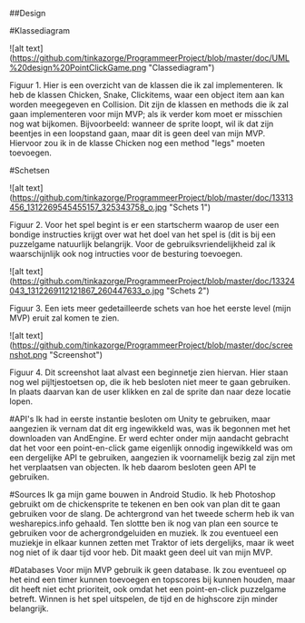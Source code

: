 ##Design

#Klassediagram

![alt text] (https://github.com/tinkazorge/ProgrammeerProject/blob/master/doc/UML%20design%20PointClickGame.png "Classediagram")

Figuur 1. Hier is een overzicht van de klassen die ik zal implementeren. Ik heb de klassen Chicken, Snake, Clickitems, waar een object item aan kan worden meegegeven en Collision. Dit zijn de klassen en methods die ik zal gaan implementeren voor mijn MVP; als ik verder kom moet er misschien nog wat bijkomen. Bijvoorbeeld: wanneer de sprite loopt, wil ik dat zijn beentjes in een loopstand gaan, maar dit is geen deel van mijn MVP. Hiervoor zou ik in de klasse Chicken nog een method "legs" moeten toevoegen. 

#Schetsen 

![alt text] (https://github.com/tinkazorge/ProgrammeerProject/blob/master/doc/13313456_1312269545455157_325343758_o.jpg "Schets 1")

Figuur 2. Voor het spel begint is er een startscherm waarop de user een bondige instructies krijgt over wat het doel van het spel is (dit is bij een puzzelgame natuurlijk belangrijk. Voor de gebruiksvriendelijkheid zal ik waarschijnlijk ook nog intructies voor de besturing toevoegen.

![alt text] (https://github.com/tinkazorge/ProgrammeerProject/blob/master/doc/13324043_1312269112121867_260447633_o.jpg "Schets 2")

Figuur 3. Een iets meer gedetailleerde schets van hoe het eerste level (mijn MVP) eruit zal komen te zien. 

![alt text] (https://github.com/tinkazorge/ProgrammeerProject/blob/master/doc/screenshot.png "Screenshot")

Figuur 4. Dit screenshot laat alvast een beginnetje zien hiervan. Hier staan nog wel pijltjestoetsen op, die ik heb besloten niet meer te gaan gebruiken. In plaats daarvan kan de user klikken en zal de sprite dan naar deze locatie lopen. 

#API's
Ik had in eerste instantie besloten om Unity te gebruiken, maar aangezien ik vernam dat dit erg ingewikkeld was, was ik begonnen met
het downloaden van AndEngine. Er werd echter onder mijn aandacht gebracht dat het voor een point-en-click game eigenlijk onnodig ingewikkeld was om een dergelijke API te gebruiken, aangezien ik voornamelijk bezig zal zijn met het verplaatsen van objecten. 
Ik heb daarom besloten geen API te gebruiken. 

#Sources
Ik ga mijn game bouwen in Android Studio. Ik heb Photoshop gebruikt om de chickensprite te tekenen en ben ook van plan dit te gaan gebruiken voor de slang. De achtergrond van het tweede scherm heb ik van wesharepics.info gehaald. Ten slottte ben ik nog van plan een source te gebruiken voor de achergrondgeluiden en muziek. Ik zou eventueel een muziekje in elkaar kunnen zetten met Traktor of iets dergelijks, maar ik weet nog niet of ik daar tijd voor heb. Dit maakt geen deel uit van mijn MVP.

#Databases
Voor mijn MVP gebruik ik geen database. Ik zou eventueel op het eind een timer kunnen toevoegen en topscores bij kunnen houden, maar dit heeft niet echt prioriteit, ook omdat het een point-en-click puzzelgame betreft. Winnen is het spel uitspelen, de tijd en de highscore zijn minder belangrijk. 


